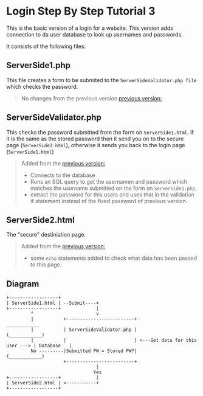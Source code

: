 # Login Step By Step Tutorial 3
This is the basic version of a login for a website. This version adds connection to da user database to look up usernames and passwords.

It consists of the following files:

## ServerSide1.php

This file creates a form to be submited to the ```ServerSideValidator.php file``` which checks the password.

>  No changes from the previous version [previous version:](https://github.com/NeilParkerBSDC/LoginStepByStepTutorial2)

## ServerSideValidator.php

This checks the password submitted from the form on ```ServerSide1.html```. If it is the same as the stored password then it send you on to the secure page (```ServerSide2.html```), otherwise it sends you back to the login page (```ServerSide1.html```)

> Added from the [previous version:](https://github.com/NeilParkerBSDC/LoginStepByStepTutorial2)
>
> - Connects to the database
> - Runs an SQL query to get the usernamen and password which matches the username submitted on the form on ```ServerSide1.php```.
> - extract the password for this users and uses that in the validation if statement instead of the fixed password of previous version.

## ServerSide2.html

The "secure" destiniation page.

> Added from the [previous version:](https://github.com/NeilParkerBSDC/LoginStepByStepTutorial2)
>
> - some ```echo``` statements added to check what data has been passed to this page.

## Diagram
```
+------------------+
| ServerSide1.html | --Submit----+
+------------------+             |
         ^                       v
         |           +-------------------------+                                  ____________
         |           | ServerSideValidator.php |                                 (____________)
         |           |                         | <---Get data for this user ---> | Database   |
         No ---------|Submitted PW = Stored PW?|                                 (____________)
                     +-------------------------+                               
                                 |
                                Yes
+------------------+             |     
| ServerSide2.html | <-----------+
+------------------+

```
